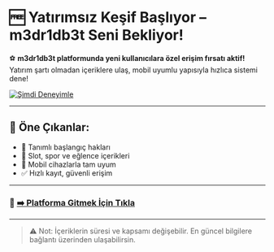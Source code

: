 # 🆓 Yatırımsız Keşif Başlıyor – m3dr1db3t Seni Bekliyor!

⚽ **m3dr1db3t platformunda yeni kullanıcılara özel erişim fırsatı aktif!**  
Yatırım şartı olmadan içeriklere ulaş, mobil uyumlu yapısıyla hızlıca sistemi dene!

[![Şimdi Deneyimle](https://i.ibb.co/ymvNcHXM/marakkkhess.jpg)](https://redicet.biz/?r=8551770052)

---

## 📌 Öne Çıkanlar:
- 🎁 Tanımlı başlangıç hakları  
- 🎰 Slot, spor ve eğlence içerikleri  
- 📱 Mobil cihazlarla tam uyum  
- ✅ Hızlı kayıt, güvenli erişim

---

### 🔗 [➡️ Platforma Gitmek İçin Tıkla](https://redicet.biz/?r=8551770052)

---

> ⚠️ Not: İçeriklerin süresi ve kapsamı değişebilir. En güncel bilgilere bağlantı üzerinden ulaşabilirsin.

<!-- naber -->
<meta name="description" content="m3dr1db3t platformu, kullanıcılarına yatırım yapmadan içerikleri test etme fırsatı sunar. Mobil uyumlu, güvenli sistemle şimdi keşfet.">
